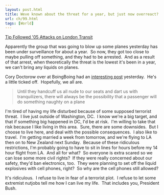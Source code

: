 ```yaml
---
layout: post.html
title: Weve known about the threat for a year, but just now overreact?
url: ch/99.html
tags: [World]
---
```

[Tip Followed '05 Attacks on London Transit](http://www.washingtonpost.com/wp-dyn/content/article/2006/08/10/AR2006081001654.html?nav=rss_email/components)

Apparently the group that was going to blow up some planes yesterday has been under surveillance for about a year.  So now, they got too close to maybe pulling off something, and they had to be arrested.  And as a result of that arrest, when theoretically the threat is the lowest it's been in a year, we can't bring any liquids on planes.

Cory Doctorow over at BoingBoing had an [interesting post](http://www.boingboing.net/2006/08/10/british_aviation_ban.html) yesterday.  He's a little ticked off.  Hopefully, we all are. 

> Until they handcuff us all nude to our seats and dart us with tranquilizers, there will always be the possibility that a passenger will do something naughty on a plane

I'm tired of having my life disturbed because of some supposed terrorist threat.  I live just outside of Washington, DC.  I know we're a big target, and that if something big happened in DC, I'd be at risk.  I'm willing to take that risk because I like living in this area.  Sure, there are some downsides.  But I choose to live here, and deal with the possible consequences.  I also like to travel.  I'm getting married a week from tomorrow, and we're flying to LA then on to New Zealand next Sunday.  Because of these ridiculous restrictions, I'm probably going to have to sit in lines for hours before my 14 hour flight from LA.  And all for what?  So everyone is extra scared so we can lose some more civil rights?  If they were really concerned about our safety, they'd ban electronics, too.  They were planning to set off the liquid explosives with cell phones, right?  So why are the cell phones still allowed?

It's ridiculous.  I refuse to live in fear of a terrorist plot.  I refuse to let some extremist nutjobs tell me how I can live my life.  That includes you, President Bush.
